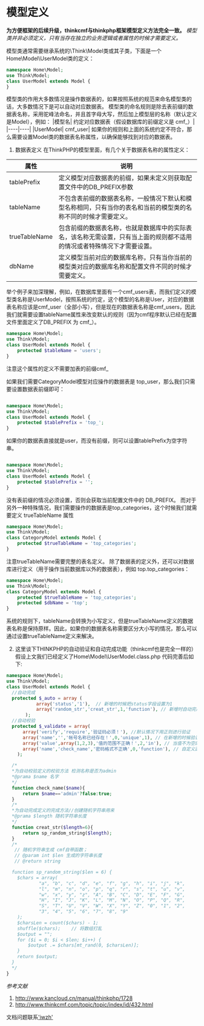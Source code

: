 # 模型定义

**为方便框架的后续升级，thinkcmf与thinkphp框架模型定义方法完全一致。**
*模型类并非必须定义，只有当存在独立的业务逻辑或者属性的时候才需要定义。*

模型类通常需要继承系统的\Think\Model类或其子类，下面是一个Home\Model\UserModel类的定义：

```php
namespace Home\Model;
use Think\Model;
class UserModel extends Model {
}

```
模型类的作用大多数情况是操作数据表的，如果按照系统的规范来命名模型类的话，大多数情况下是可以自动对应数据表。
模型类的命名规则是除去表前缀的数据表名称，采用驼峰法命名，并且首字母大写，然后加上模型层的名称（默认定义是Model），例如：
|模型名|	约定对应数据表（假设数据库的前缀定义是 cmf_）|
|----|----|
|UserModel|	cmf_user|
如果你的规则和上面的系统约定不符合，那么需要设置Model类的数据表名称属性，以确保能够找到对应的数据表。

1. 数据表定义
在ThinkPHP的模型里面，有几个关于数据表名称的属性定义：

|属性	|说明|
|----|----|
|tablePrefix	|定义模型对应数据表的前缀，如果未定义则获取配置文件中的DB_PREFIX参数|
|tableName	|不包含表前缀的数据表名称，一般情况下默认和模型名称相同，只有当你的表名和当前的模型类的名称不同的时候才需要定义。|
|trueTableName	|包含前缀的数据表名称，也就是数据库中的实际表名，该名称无需设置，只有当上面的规则都不适用的情况或者特殊情况下才需要设置。|
|dbName	|定义模型当前对应的数据库名称，只有当你当前的模型类对应的数据库名称和配置文件不同的时候才需要定义。|
举个例子来加深理解，例如，在数据库里面有一个cmf_users表，而我们定义的模型类名称是UserModel，按照系统的约定，这个模型的名称是User，对应的数据表名称应该是cmf_user（全部小写），但是现在的数据表名称是cmf_users，因此我们就需要设置tableName属性来改变默认的规则（因为cmf程序默认已经在配置文件里面定义了DB_PREFIX 为 cmf_）。

```php
namespace Home\Model;
use Think\Model;
class UserModel extends Model {
    protected $tableName = 'users';
}
```

注意这个属性的定义不需要加表的前缀cmf_

如果我们需要CategoryModel模型对应操作的数据表是 top_user，那么我们只需要设置数据表前缀即可：

```php

namespace Home\Model;
use Think\Model;
class UserModel extends Model {
    protected $tablePrefix = 'top_';
}

```

如果你的数据表直接就是user，而没有前缀，则可以设置tablePrefix为空字符串。

```php

namespace Home\Model;
use Think\Model;
class UserModel extends Model {
    protected $tablePrefix = '';
}
```
没有表前缀的情况必须设置，否则会获取当前配置文件中的 DB_PREFIX。
而对于另外一种特殊情况，我们需要操作的数据表是top_categories，这个时候我们就需要定义 trueTableName 属性


```php
namespace Home\Model;
use Think\Model;
class CategoryModel extends Model {
    protected $trueTableName = 'top_categories';
}

```

注意trueTableName需要完整的表名定义。
除了数据表的定义外，还可以对数据库进行定义（用于操作当前数据库以外的数据表），例如 top.top_categories：

```php
namespace Home\Model;
use Think\Model;
class CategoryModel extends Model {
    protected $trueTableName = 'top_categories';
    protected $dbName = 'top';
}

```

系统的规则下，tableName会转换为小写定义，但是trueTableName定义的数据表名称是保持原样。因此，如果你的数据表名称需要区分大小写的情况，那么可以通过设置trueTableName定义来解决。

2. 这里谈下THINKPHP的自动验证和自动完成功能（thinkcmf也是完全一样的）
假设上文我们已经定义了Home\Model\UserModel.class.php
代码完善后如下:

```php
namespace Home\Model;
use Think\Model;
class UserModel extends Model {
  //自动完成
  protected $_auto = array (
           array('status','1'),  // 新增的时候把status字段设置为1
           array('random_str','creat_str',1,'function'), // 新增时自动完成random_str
       );
  //自动校验
  protected $_validate = array(
      array('verify','require','验证码必须！'), //默认情况下用正则进行验证
      array('name','','帐号名称已经存在！',0,'unique',1), // 在新增的时候验证name字段是否唯一
      array('value',array(1,2,3),'值的范围不正确！',2,'in'), // 当值不为空的时候判断是否在一个范围内
      array('name','check_name','密码格式不正确',0,'function'), // 自定义函数验证名称是否为admin
    );

  /*
  *为自动校验定义的校验方法 检测名称是否为admin
  *@prama $name 名字
  */
  function check_name($name){
      return $name=='admin'?false:true;
  }
  /*
  *为自动完成定义的完成方法//创建随机字符串用来
  *@prama $length 随机字符串长度
  */
  function creat_str($length=6){
      return sp_random_string($length);
  }
  /*
   // 随机字符串生成 cmf自带函数；
   // @param int $len 生成的字符串长度
   // @return string

  function sp_random_string($len = 6) {
  	$chars = array(
  			"a", "b", "c", "d", "e", "f", "g", "h", "i", "j", "k",
  			"l", "m", "n", "o", "p", "q", "r", "s", "t", "u", "v",
  			"w", "x", "y", "z", "A", "B", "C", "D", "E", "F", "G",
  			"H", "I", "J", "K", "L", "M", "N", "O", "P", "Q", "R",
  			"S", "T", "U", "V", "W", "X", "Y", "Z", "0", "1", "2",
  			"3", "4", "5", "6", "7", "8", "9"
  	);
  	$charsLen = count($chars) - 1;
  	shuffle($chars);    // 将数组打乱
  	$output = "";
  	for ($i = 0; $i < $len; $i++) {
  		$output .= $chars[mt_rand(0, $charsLen)];
  	}
  	return $output;
  }
  */
}

```

*参考文献*

1. http://www.kancloud.cn/manual/thinkphp/1728
2. http://www.thinkcmf.com/topic/topic/index/id/432.html

文档问题联系['iwzh'](http://github.com/iwzh)
